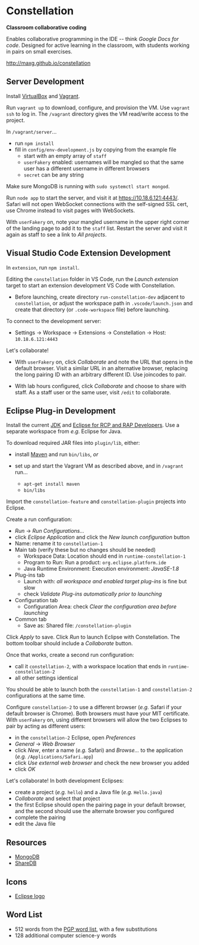 Constellation
=============

**Classroom collaborative coding**

Enables collaborative programming in the IDE -- think *Google Docs for code*.
Designed for active learning in the classroom, with students working in pairs on small exercises.

http://maxg.github.io/constellation


Server Development
------------------

Install [VirtualBox] and [Vagrant].

  [VirtualBox]: http://www.virtualbox.org/
  [Vagrant]: http://www.vagrantup.com/

Run `vagrant up` to download, configure, and provision the VM. Use `vagrant ssh` to log in. The `/vagrant` directory gives the VM read/write access to the project.

In `/vagrant/server`...

- run `npm install`
- fill in `config/env-development.js` by copying from the example file
  - start with an empty array of `staff`
  - `userFakery` enabled: usernames will be mangled so that the same user has a different username in different browsers
  - `secret` can be any string

Make sure MongoDB is running with `sudo systemctl start mongod`.

Run `node app` to start the server, and visit it at https://10.18.6.121:4443/. Safari will not open WebSocket connections with the self-signed SSL cert, use Chrome instead to visit pages with WebSockets.

With `userFakery` on, note your mangled username in the upper right corner of the landing page to add it to the `staff` list.
Restart the server and visit it again as staff to see a link to *All projects*.


Visual Studio Code Extension Development
----------------------------------------

In `extension`, run `npm install`.

Editing the `constellation` folder in VS Code, run the *Launch extension* target to start an extension development VS Code with Constellation.

- Before launching, create directory `run-constellation-dev` adjacent to `constellation`, or adjust the workspace path in `.vscode/launch.json` and create that directory (or `.code-workspace` file) before launching.

To connect to the development server:

- Settings &rarr; Workspace &rarr; Extensions &rarr; Constellation &rarr; Host: `10.18.6.121:4443`

Let's collaborate!

- With `userFakery` on, click *Collaborate* and note the URL that opens in the default browser. Visit a similar URL in an alternative browser, replacing the long pairing ID with an arbitrary different ID. Use joincodes to pair.

- With lab hours configured, click *Collaborate* and choose to share with staff. As a staff user or the same user, visit `/edit` to collaborate.


Eclipse Plug-in Development
---------------------------

Install the current [JDK] and [Eclipse for RCP and RAP Developers][Eclipse]. Use a separate workspace from *e.g.* Eclipse for Java.

  [JDK]: http://www.oracle.com/technetwork/java/javase/downloads/
  [Eclipse]: http://www.eclipse.org/

To download required JAR files into `plugin/lib`, either:

- install [Maven] and run `bin/libs`, *or*
- set up and start the Vagrant VM as described above, and in `/vagrant` run...
  - `apt-get install maven`
  - `bin/libs`

  [Maven]: http://maven.apache.org/

Import the `constellation-feature` and `constellation-plugin` projects into Eclipse.

Create a run configuration:

- *Run* &rarr; *Run Configurations...*
- click *Eclipse Application* and click the *New launch configuration* button
- Name: rename it to `constellation-1`
- Main tab (verify these but no changes should be needed)
  - Workspace Data: Location should end in `runtime-constellation-1`
  - Program to Run: Run a product: `org.eclipse.platform.ide`
  - Java Runtime Environment: Execution environment: *JavaSE-1.8*
- Plug-ins tab
  - Launch with: *all workspace and enabled target plug-ins* is fine but slow
  - check *Validate Plug-ins automatically prior to launching*
- Configuration tab
  - Configuration Area: check *Clear the configuration area before launching*
- Common tab
  - Save as: Shared file: `/constellation-plugin`

Click *Apply* to save. Click *Run* to launch Eclipse with Constellation. The bottom toolbar should include a *Collaborate* button.

Once that works, create a second run configuration:

- call it `constellation-2`, with a workspace location that ends in `runtime-constellation-2`
- all other settings identical

You should be able to launch both the `constellation-1` and `constellation-2` configurations at the same time.

Configure `constellation-2` to use a different browser (*e.g.* Safari if your default browser is Chrome). Both browsers must have your MIT certificate. With `userFakery` on, using different browsers will allow the two Eclipses to pair by acting as different users:

- in the `constellation-2` Eclipse, open *Preferences*
- *General* &rarr; *Web Browser*
- click *New*, enter a name (*e.g.* Safari) and *Browse...* to the application (*e.g.* `/Applications/Safari.app`)
- click *Use external web browser* and check the new browser you added
- click *OK*

Let's collaborate! In both development Eclipses:

- create a project (*e.g.* `hello`) and a Java file (*e.g.* `Hello.java`)
- *Collaborate* and select that project
- the first Eclipse should open the pairing page in your default browser, and the second should use the alternate browser you configured
- complete the pairing
- edit the Java file


Resources
---------

- [MongoDB](https://docs.mongodb.com/manual/reference/)
- [ShareDB](https://github.com/share/sharedb/)


Icons
-----

- [Eclipse logo](http://www.eclipse.org/artwork/)


Word List
---------

- 512 words from the [PGP word list](https://en.wikipedia.org/wiki/PGP_word_list), with a few substitutions
- 128 additional computer science-y words
